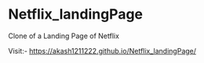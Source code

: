 # Netflix_landingPage
Clone of a Landing Page of Netflix

Visit:- https://akash1211222.github.io/Netflix_landingPage/
